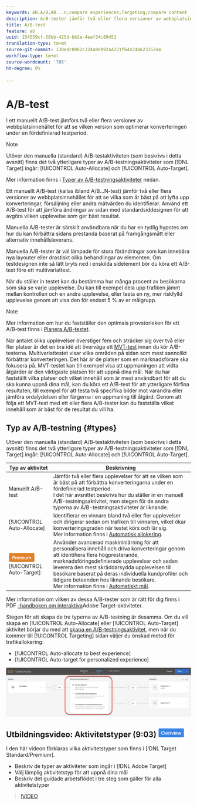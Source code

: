 ```yaml
---
keywords: AB;A/B;AB...n;compare experiences;Targeting;compare content
description: A/B-tester jämför två eller flera versioner av webbplatsinnehållet för att se vilken version som förbättrar konverteringen under en fördefinierad testperiod.
title: A/B-test
feature: ab
uuid: 154559cf-58bb-425d-bb2e-4eaf34c89451
translation-type: tm+mt
source-git-commit: 130edc89b2c324a0d892a4221f644248e23357a4
workflow-type: tm+mt
source-wordcount: '705'
ht-degree: 0%

---
```



# A/B-test

I ett manuellt A/B-test jämförs två eller flera versioner av webbplatsinnehållet för att se vilken version som optimerar konverteringen under en fördefinierad testperiod.

>[!NOTE]
>
>Utöver den manuella (standard) A/B-testaktiviteten (som beskrivs i detta avsnitt) finns det två ytterligare typer av A/B-testningsaktiviteter som [!DNL Target] ingår: [!UICONTROL Auto-Allocate] och [!UICONTROL Auto-Target].
>
>Mer information finns i [Typer av A/B-testningsaktiviteter](#types) nedan.

Ett manuellt A/B-test (kallas ibland A/B...N-test) jämför två eller flera versioner av webbplatsinnehållet för att se vilka som är bäst på att lyfta upp konverteringar, försäljning eller andra mätvärden du identifierar. Använd ett A/B-test för att jämföra ändringar av sidan med standardsiddesignen för att avgöra vilken upplevelse som ger bäst resultat.

Manuella A/B-tester är särskilt användbara när du har en tydlig hypotes om hur du kan förbättra sidans prestanda baserat på framgångsmått eller alternativ innehållsleverans.

Manuella A/B-tester är väl lämpade för stora förändringar som kan innebära nya layouter eller drastiskt olika behandlingar av elementen. Om testdesignen inte så lätt bryts ned i enskilda sidelement bör du köra ett A/B-test före ett multivariattest.

När du ställer in testet kan du bestämma hur många procent av besökarna som ska se varje upplevelse. Du kan till exempel dela upp trafiken jämnt mellan kontrollen och en andra upplevelse, eller testa en ny, mer riskfylld upplevelse genom att visa den för endast 5 % av er målgrupp.

>[!NOTE]
>
>Mer information om hur du fastställer den optimala provstorleken för ett A/B-test finns i [Planera A/B-testet](../../c-activities/t-test-ab/sample-size-determination.md#concept_2801F552DB874C20B8A17C1B774C0383).

När antalet olika upplevelser överstiger fem och sträcker sig över två eller fler platser är det en bra idé att överväga ett [MVT-test](/help/c-activities/c-multivariate-testing/multivariate-testing.md) innan du kör A/B-testerna. Multivariattestet visar vilka områden på sidan som mest sannolikt förbättrar konverteringen. Det här är de platser som en marknadsförare ska fokusera på. MVT-testet kan till exempel visa att uppmaningen att vidta åtgärder är den viktigaste platsen för att uppnå dina mål. När du har fastställt vilka platser och vilket innehåll som är mest användbart för att du ska kunna uppnå dina mål, kan du köra ett A/B-test för att ytterligare förfina resultaten, till exempel för att testa två specifika bilder mot varandra eller jämföra ordalydelsen eller färgerna i en uppmaning till åtgärd. Genom att följa ett MVT-test med ett eller flera A/B-tester kan du fastställa vilket innehåll som är bäst för de resultat du vill ha.

## Typ av A/B-testning {#types}

Utöver den manuella (standard) A/B-testaktiviteten (som beskrivs i detta avsnitt) finns det två ytterligare typer av A/B-testningsaktiviteter som [!DNL Target] ingår: [!UICONTROL Auto-Allocate] och [!UICONTROL Auto-Target].

| Typ av aktivitet | Beskrivning |
| --- | --- |
| Manuellt A/B-test | Jämför två eller flera upplevelser för att se vilken som är bäst på att förbättra konverteringarna under en fördefinierad testperiod.<br>I det här avsnittet beskrivs hur du ställer in en manuell A/B-testningsaktivitet, men stegen för de andra typerna av A/B-testningsaktiviteter är liknande. |
| [!UICONTROL Auto-Allocate] | Identifierar en vinnare bland två eller fler upplevelser och dirigerar sedan om trafiken till vinnaren, vilket ökar konverteringsgraden när testet körs och lär sig.<br>Mer information finns i [Automatisk allokering](/help/c-activities/automated-traffic-allocation/automated-traffic-allocation.md). |
| ![Premium-märke](/help/assets/premium.png) [!UICONTROL Auto-Target] | Använder avancerad maskininlärning för att personalisera innehåll och driva konverteringar genom att identifiera flera högpresterande, marknadsföringsdefinierade upplevelser och sedan leverera den mest skräddarsydda upplevelsen till besökare baserat på deras individuella kundprofiler och tidigare beteenden hos liknande besökare.<br>Mer information finns i [Automatiskt mål](/help/c-activities/auto-target-to-optimize.md). |

Mer information om vilken av dessa A/B-tester som är rätt för dig finns i PDF [-handboken om interaktiva](/help/c-activities/target-activities-guide.md)Adobe Target-aktiviteter.

Stegen för att skapa de tre typerna av A/B-testning är desamma. Om du vill skapa en [!UICONTROL Auto-Allocate] eller [!UICONTROL Auto-Target] aktivitet börjar du med att [skapa en A/B-testningsaktivitet](/help/c-activities/t-test-ab/t-test-create-ab/test-create-ab.md), men när du kommer till [!UICONTROL Targeting] sidan väljer du önskad metod för trafikallokering:

* [!UICONTROL Auto-allocate to best experience]
* [!UICONTROL Auto-target for personalized experience]

![Inställningar för trafikallokeringsmetod](/help/c-activities/t-test-ab/t-test-create-ab/assets/traffic-allocation-method.png)

## Utbildningsvideo: Aktivitetstyper (9:03) ![Översikt](/help/assets/overview.png)

I den här videon förklaras vilka aktivitetstyper som finns i [!DNL Target Standard/Premium].

* Beskriv de typer av aktiviteter som ingår i [!DNL Adobe Target]
* Välj lämplig aktivitetstyp för att uppnå dina mål
* Beskriv det guidade arbetsflödet i tre steg som gäller för alla aktivitetstyper

>[!VIDEO](https://video.tv.adobe.com/v/17386)
